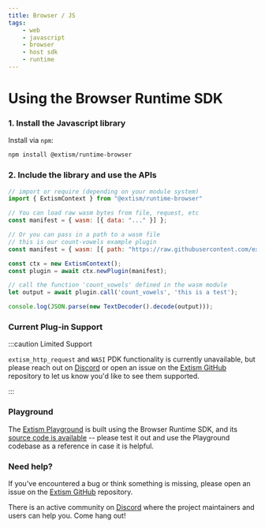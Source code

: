 ```yaml
---
title: Browser / JS
tags:
    - web
    - javascript
    - browser
    - host sdk
    - runtime
---
```


# Using the Browser Runtime SDK

### 1. Install the Javascript library

Install via `npm`:
```sh
npm install @extism/runtime-browser
```

### 2. Include the library and use the APIs

```javascript title=app.js
// import or require (depending on your module system)
import { ExtismContext } from "@extism/runtime-browser"

// You can load raw wasm bytes from file, request, etc
const manifest = { wasm: [{ data: "..." }] };

// Or you can pass in a path to a wasm file
// this is our count-vowels example plugin
const manifest = { wasm: [{ path: "https://raw.githubusercontent.com/extism/extism/main/wasm/code.wasm" }] };

const ctx = new ExtismContext();
const plugin = await ctx.newPlugin(manifest);

// call the function 'count_vowels' defined in the wasm module
let output = await plugin.call('count_vowels', 'this is a test');

console.log(JSON.parse(new TextDecoder().decode(output)));
```

### Current Plug-in Support

:::caution Limited Support

`extism_http_request` and `WASI` PDK functionality is currently unavailable, but please reach out on [Discord](https://discord.gg/cx3usBCWnc) or open an issue on the [Extism GitHub](https://github.com/extism/extism) repository to let us know you'd like to see them supported.

:::

### Playground

The [Extism Playground](https://playground.extism.org) is built using the Browser Runtime SDK, and its [source code is available](https://github.com/extism/playground) -- please test it out and use the Playground codebase as a reference in case it is helpful.

### Need help?

If you've encountered a bug or think something is missing, please open an issue on the [Extism GitHub](https://github.com/extism/extism) repository.

There is an active community on [Discord](https://discord.gg/cx3usBCWnc) where the project maintainers and users can help you. Come hang out!

